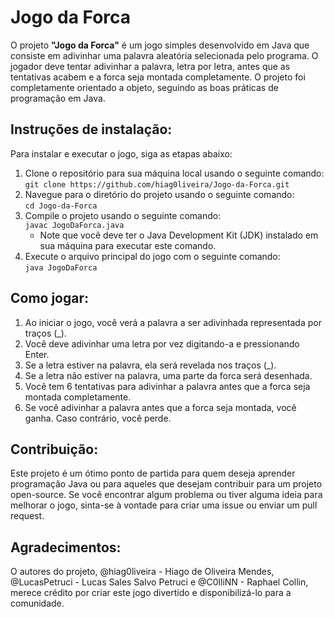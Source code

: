 <h1>Jogo da Forca</h1>
<p>O projeto <strong>"Jogo da Forca"</strong> é um jogo simples desenvolvido em Java que consiste em adivinhar uma palavra aleatória selecionada pelo programa. O jogador deve tentar adivinhar a palavra, letra por letra, antes que as tentativas acabem e a forca seja montada completamente. O projeto foi completamente orientado a objeto, seguindo as boas práticas de programação em Java.</p>
<h2>Instruções de instalação:</h2>
<p>Para instalar e executar o jogo, siga as etapas abaixo:</p>
<ol>
  <li>Clone o repositório para sua máquina local usando o seguinte comando:
    <br>
    <code>git clone https://github.com/hiag0liveira/Jogo-da-Forca.git</code>
  </li>
  <li>Navegue para o diretório do projeto usando o seguinte comando:
    <br>
    <code>cd Jogo-da-Forca</code>
  </li>
  <li>Compile o projeto usando o seguinte comando:
    <br>
    <code>javac JogoDaForca.java</code>
    <ul>
      <li>Note que você deve ter o Java Development Kit (JDK) instalado em sua máquina para executar este comando.</li>
    </ul>
  </li>
  <li>Execute o arquivo principal do jogo com o seguinte comando:
    <br>
    <code>java JogoDaForca</code>
  </li>
</ol>
<h2>Como jogar:</h2>
<ol>
  <li>Ao iniciar o jogo, você verá a palavra a ser adivinhada representada por traços (_).</li>
  <li>Você deve adivinhar uma letra por vez digitando-a e pressionando Enter.</li>
  <li>Se a letra estiver na palavra, ela será revelada nos traços (_).</li>
  <li>Se a letra não estiver na palavra, uma parte da forca será desenhada.</li>
  <li>Você tem 6 tentativas para adivinhar a palavra antes que a forca seja montada completamente.</li>
  <li>Se você adivinhar a palavra antes que a forca seja montada, você ganha. Caso contrário, você perde.</li>
</ol>
<h2>Contribuição:</h2>
<p>Este projeto é um ótimo ponto de partida para quem deseja aprender programação Java ou para aqueles que desejam contribuir para um projeto open-source. Se você encontrar algum problema ou tiver alguma ideia para melhorar o jogo, sinta-se à vontade para criar uma issue ou enviar um pull request.</p>
<h2>Agradecimentos:</h2>
<p>O autores do projeto, @hiag0liveira - Hiago de Oliveira Mendes, @LucasPetruci  - Lucas Sales Salvo Petruci e @C0lliNN - Raphael Collin, merece crédito por criar este jogo divertido e disponibilizá-lo para a comunidade.</p>

